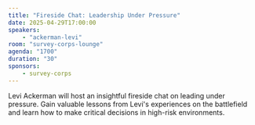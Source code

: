 ```yaml
---
title: "Fireside Chat: Leadership Under Pressure"
date: 2025-04-29T17:00:00
speakers:
    - "ackerman-levi"
room: "survey-corps-lounge"
agenda: "1700"
duration: "30"
sponsors:
    - survey-corps
---
```


Levi Ackerman will host an insightful fireside chat on leading under pressure. Gain valuable lessons from Levi's experiences on the battlefield and learn how to make critical decisions in high-risk environments.
